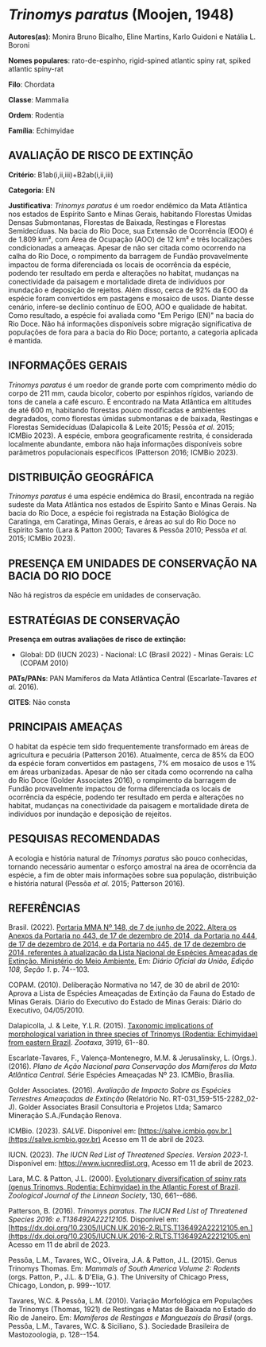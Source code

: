 # *Trinomys paratus* (Moojen, 1948)

**Autores(as)**: Monira Bruno Bicalho, Eline Martins, Karlo Guidoni e Natália L. Boroni

**Nomes populares**: rato-de-espinho, rigid-spined atlantic spiny rat, spiked atlantic spiny-rat

**Filo**: Chordata

**Classe**: Mammalia

**Ordem**: Rodentia

**Família**: Echimyidae

## AVALIAÇÃO DE RISCO DE EXTINÇÃO

**Critério**: B1ab(i,ii,iii)+B2ab(i,ii,iii)

**Categoria**: EN

**Justificativa**: *Trinomys paratus* é um roedor endêmico da Mata Atlântica nos estados de Espírito Santo e Minas Gerais, habitando Florestas Úmidas Densas Submontanas, Florestas de Baixada, Restingas e Florestas Semidecíduas. Na bacia do Rio Doce, sua Extensão de Ocorrência (EOO) é de 1.809 km², com Área de Ocupação (AOO) de 12 km² e três localizações condicionadas a ameaças. Apesar de não ser citada como ocorrendo na calha do Rio Doce, o rompimento da barragem de Fundão provavelmente impactou de forma diferenciada os locais de ocorrência da espécie, podendo ter resultado em perda e alterações no habitat, mudanças na conectividade da paisagem e mortalidade direta de indivíduos por inundação e deposição de rejeitos. Além disso, cerca de 92% da EOO da espécie foram convertidos em pastagens e mosaico de usos. Diante desse cenário, infere-se declínio contínuo de EOO, AOO e qualidade de habitat. Como resultado, a espécie foi avaliada como "Em Perigo
(EN)" na bacia do Rio Doce. Não há informações disponíveis sobre migração significativa de populações de fora para a bacia do Rio Doce; portanto, a categoria aplicada é mantida.

## INFORMAÇÕES GERAIS

*Trinomys paratus* é um roedor de grande porte com comprimento médio do corpo de 211 mm, cauda bicolor, coberto por espinhos rígidos, variando de tons de canela a café escuro. É encontrado na Mata Atlântica em altitudes de até 600 m, habitando florestas pouco modificadas e ambientes degradados, como florestas úmidas submontanas e de baixada, Restingas e Florestas Semidecíduas (Dalapicolla & Leite 2015; Pessôa *et al.* 2015; ICMBio 2023). A espécie, embora geograficamente restrita, é considerada localmente abundante, embora não haja informações disponíveis sobre parâmetros populacionais específicos (Patterson 2016; ICMBio 2023).

## DISTRIBUIÇÃO GEOGRÁFICA

*Trinomys paratus* é uma espécie endêmica do Brasil, encontrada na região sudeste da Mata Atlântica nos estados de Espírito Santo e Minas Gerais. Na bacia do Rio Doce, a espécie foi registrada na Estação Biológica de Caratinga, em Caratinga, Minas Gerais, e áreas ao sul do Rio Doce no Espírito Santo (Lara & Patton 2000; Tavares & Pessôa 2010; Pessôa *et al.* 2015; ICMBio 2023).

## PRESENÇA EM UNIDADES DE CONSERVAÇÃO NA BACIA DO RIO DOCE

Não há registros da espécie em unidades de conservação.

## ESTRATÉGIAS DE CONSERVAÇÃO

**Presença em outras avaliações de risco de extinção:**

-   Global: DD (IUCN 2023) -   Nacional: LC (Brasil 2022) -   Minas Gerais: LC (COPAM 2010)

**PATs/PANs**: PAN Mamíferos da Mata Atlântica Central (Escarlate-Tavares *et al.* 2016).

**CITES**: Não consta

## PRINCIPAIS AMEAÇAS

O habitat da espécie tem sido frequentemente transformado em áreas de agricultura e pecuária (Patterson 2016). Atualmente, cerca de 85% da EOO da espécie foram convertidos em pastagens, 7% em mosaico de usos e 1% em áreas urbanizadas. Apesar de não ser citada como ocorrendo na calha do Rio Doce (Golder Associates 2016), o rompimento da barragem de Fundão provavelmente impactou de forma diferenciada os locais de ocorrência da espécie, podendo ter resultado em perda e alterações no habitat, mudanças na conectividade da paisagem e mortalidade direta de indivíduos por inundação e deposição de rejeitos.

## PESQUISAS RECOMENDADAS

A ecologia e história natural de *Trinomys paratus* são pouco conhecidas, tornando necessário aumentar o esforço amostral na área de ocorrência da espécie, a fim de obter mais informações sobre sua população, distribuição e história natural (Pessôa *et al.* 2015; Patterson 2016).

## REFERÊNCIAS

Brasil. (2022). [Portaria MMA Nº 148, de 7 de junho de 2022. Altera os Anexos da Portaria no 443, de 17 de dezembro de 2014, da Portaria no 444, de 17 de dezembro de 2014, e da Portaria no 445, de 17 de dezembro de 2014, referentes à atualização da Lista Nacional de Espécies Ameaçadas de Extinção. Ministério do Meio Ambiente.](https://in.gov.br/en/web/dou/-/portaria-mma-n-148-de-7-de-junho-de-2022-406272733) Em: *Diário Oficial da União, Edição 108, Seção 1*. p. 74--103.

COPAM. (2010). Deliberação Normativa no 147, de 30 de abril de 2010: Aprova a Lista de Espécies Ameaçadas de Extinção da Fauna do Estado de Minas Gerais. Diário do Executivo do Estado de Minas Gerais: Diário do Executivo, 04/05/2010.

Dalapicolla, J. & Leite, Y.L.R. (2015). [Taxonomic implications of morphological variation in three species of Trinomys (Rodentia: Echimyidae) from eastern Brazil](https://doi.org/10.11646/zootaxa.3919.1.3). *Zootaxa*, 3919, 61--80.

Escarlate-Tavares, F., Valença-Montenegro, M.M. & Jerusalinsky, L.  (Orgs.). (2016). *Plano de Ação Nacional para Conservação dos Mamíferos da Mata Atlântica Central*. Série Espécies Ameaçadas Nº 23. ICMBio, Brasília.

Golder Associates. (2016). *Avaliação de Impacto Sobre as Espécies Terrestres Ameaçadas de Extinção* (Relatório No.  RT-031_159-515-2282_02-J). Golder Associates Brasil Consultoria e Projetos Ltda; Samarco Mineração S.A./Fundação Renova.

ICMBio. (2023). *SALVE*. Disponível em: [https://salve.icmbio.gov.br.](https://salve.icmbio.gov.br) Acesso em 11 de abril de 2023.

IUCN. (2023). *The IUCN Red List of Threatened Species. Version 2023-1.* Disponível em: <https://www.iucnredlist.org.> Acesso em 11 de abril de 2023.

Lara, M.C. & Patton, J.L. (2000). [Evolutionary diversification of spiny rats (genus Trinomys, Rodentia: Echimyidae) in the Atlantic Forest of Brazil](https://doi.org/10.1111/j.1096-3642.2000.tb02205.x). *Zoological Journal of the Linnean Society*, 130, 661--686.

Patterson, B. (2016). *Trinomys paratus*. *The IUCN Red List of Threatened Species 2016: e.T136492A22212105.* Disponível em: [https://dx.doi.org/10.2305/IUCN.UK.2016-2.RLTS.T136492A22212105.en.](https://dx.doi.org/10.2305/IUCN.UK.2016-2.RLTS.T136492A22212105.en) Acesso em 11 de abril de 2023.

Pessôa, L.M., Tavares, W.C., Oliveira, J.A. & Patton, J.L. (2015). Genus Trinomys Thomas. Em: *Mammals of South America Volume 2: Rodents* (orgs.  Patton, P., J.L. & D'Elia, G.). The University of Chicago Press, Chicago, London, p. 999--1017.

Tavares, W.C. & Pessôa, L.M. (2010). Variação Morfológica em Populações de Trinomys (Thomas, 1921) de Restingas e Matas de Baixada no Estado do Rio de Janeiro. Em: *Mamíferos de Restingas e Manguezais do Brasil* (orgs. Pessôa, L.M., Tavares, W.C. & Siciliano, S.). Sociedade Brasileira de Mastozoologia, p. 128--154.

